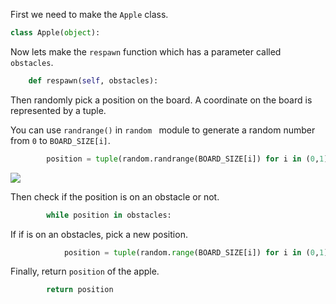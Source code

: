 <!--title={Respawn explained}-->

<!--badges={Software Engineering:36,Python:60,Tinkerer:29}-->

<!--concepts={Python Objects, Class Method, Tuples}-->

First we need to make the `Apple` class.

```python
class Apple(object):
```

Now lets make the `respawn` function which has a parameter called `obstacles`.

```python
	def respawn(self, obstacles):
```

Then randomly pick a position on the board. A coordinate on the board is represented by a tuple.

You can use `randrange()` in `random ` module to generate a random number from `0` to `BOARD_SIZE[i]`.

```python
		position = tuple(random.randrange(BOARD_SIZE[i]) for i in (0,1))
```

<img src="https://images.pexels.com/photos/3095695/pexels-photo-3095695.jpeg?auto=compress&cs=tinysrgb&dpr=2&h=650&w=940">

Then check if the position is on an obstacle or not.

```python
		while position in obstacles:
```

If if is on an obstacles, pick a new position.

```python
			position = tuple(random.range(BOARD_SIZE[i]) for i in (0,1))
```

Finally, return `position` of the apple.

```python
		return position
```

